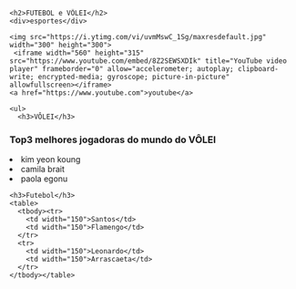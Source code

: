 <!DOCTYPE html>
<html>
<head>
<meta http-equiv="Content-Type" content="text/html; charset=UTF-8">
    <title>Aqui vai o titulo da pagina</title>
    <link rel="stylesheet" href="https://meninasnatiifsp.github.io/Site/assets/style.css">
  </head>
  <body>
    
    <h2>FUTEBOL e VÔLEI</h2>
    <div>esportes</div>

    <img src="https://i.ytimg.com/vi/uvmMswC_1Sg/maxresdefault.jpg" width="300" height="300">
     <iframe width="560" height="315" src="https://www.youtube.com/embed/8Z2SEWSXDIk" title="YouTube video player" frameborder="0" allow="accelerometer; autoplay; clipboard-write; encrypted-media; gyroscope; picture-in-picture" allowfullscreen></iframe>
    <a href="https://www.youtube.com">youtube</a>

    <ul>
      <h3>VÔLEI</h3>

 <h3>Top3 melhores jogadoras do mundo do VÔLEI</h3>
      <li>kim yeon koung</li>
      <li>camila brait</li>
      <li>paola egonu</li>
    </ul>

    <h3>Futebol</h3>
    <table>
      <tbody><tr>
        <td width="150">Santos</td>
        <td width="150">Flamengo</td>
      </tr>
      <tr>
        <td width="150">Leonardo</td>
        <td width="150">Arrascaeta</td>
      </tr>
    </tbody></table>
    


</body></html>

